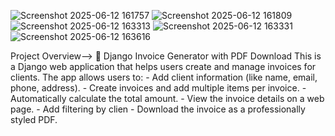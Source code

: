 ![Screenshot 2025-06-12 161757](https://github.com/user-attachments/assets/96418d7e-e42c-4327-8fb5-54716b1c5623)
![Screenshot 2025-06-12 161809](https://github.com/user-attachments/assets/9723ff76-f3a6-478e-bc36-6c575ff195d0)
![Screenshot 2025-06-12 163313](https://github.com/user-attachments/assets/66d8e4f3-873a-4b0f-bf37-fcbe27a45497)
![Screenshot 2025-06-12 163331](https://github.com/user-attachments/assets/e604942f-5750-445e-9310-6f3132f2af72)
![Screenshot 2025-06-12 163616](https://github.com/user-attachments/assets/6e406e3a-314c-4a4a-a701-d83b0e531a46)

Project Overview-->
   🧾 Django Invoice Generator with PDF Download
        This is a Django web application that helps users create and manage invoices for clients.          The app allows users to:
            - Add client information (like name, email, phone, address).
            - Create invoices and add multiple items per invoice.
            - Automatically calculate the total amount.
            - View the invoice details on a web page.
            - Add filtering by clien
            - Download the invoice as a professionally styled PDF.
